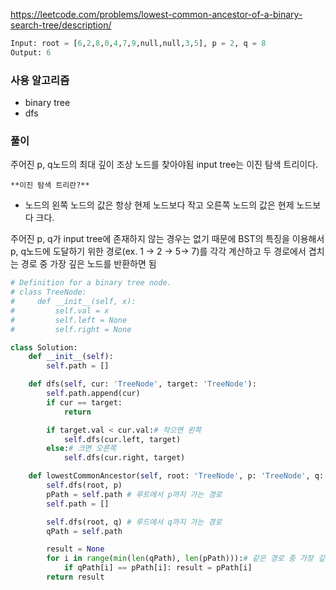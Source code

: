 https://leetcode.com/problems/lowest-common-ancestor-of-a-binary-search-tree/description/

```python
Input: root = [6,2,8,0,4,7,9,null,null,3,5], p = 2, q = 8
Output: 6
```

### 사용 알고리즘

- binary tree
- dfs

### 풀이

주어진 p, q노드의 최대 깊이 조상 노드를 찾아야됨 input tree는 이진 탐색 트리이다.

`**이진 탐색 트리란?**`

- 노드의 왼쪽 노드의 값은 항상 현제 노드보다 작고 오른쪽 노드의 값은 현제 노드보다 크다.

주어진 p, q가 input tree에 존재하지 않는 경우는 없기 때문에 BST의 특징을 이용해서 p, q노드에 도달하기 위한 경로(ex. 1 → 2 → 5→ 7)를 각각 계산하고 두 경로에서 겹치는 경로 중 가장 깊은 노드를 반환하면 됨

```python
# Definition for a binary tree node.
# class TreeNode:
#     def __init__(self, x):
#         self.val = x
#         self.left = None
#         self.right = None

class Solution:
    def __init__(self):
        self.path = []

    def dfs(self, cur: 'TreeNode', target: 'TreeNode'):
        self.path.append(cur)
        if cur == target:
            return

        if target.val < cur.val:# 작으면 왼쪽
            self.dfs(cur.left, target)
        else:# 크면 오른쪽
            self.dfs(cur.right, target)

    def lowestCommonAncestor(self, root: 'TreeNode', p: 'TreeNode', q: 'TreeNode') -> 'TreeNode':
        self.dfs(root, p)
        pPath = self.path # 루트에서 p까지 가는 경로
        self.path = []

        self.dfs(root, q) # 루드에서 q까지 가는 경로
        qPath = self.path

        result = None
        for i in range(min(len(qPath), len(pPath))):# 같은 경로 중 가장 깊이가 깊은 노드 반환
            if qPath[i] == pPath[i]: result = pPath[i]
        return result
        
```